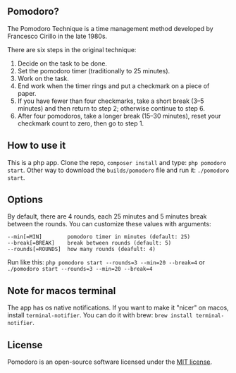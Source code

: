 ## Pomodoro?

The Pomodoro Technique is a time management method developed by Francesco Cirillo in the late 1980s.

There are six steps in the original technique:

1. Decide on the task to be done.
1. Set the pomodoro timer (traditionally to 25 minutes).
1. Work on the task.
1. End work when the timer rings and put a checkmark on a piece of paper.
1. If you have fewer than four checkmarks, take a short break (3–5 minutes) and then return to step 2; otherwise continue to step 6.
1. After four pomodoros, take a longer break (15–30 minutes), reset your checkmark count to zero, then go to step 1.

## How to use it

This is a php app. Clone the repo, `composer install` and type: `php pomodoro start`.
Other way to download the `builds/pomodoro` file and run it: `./pomodoro start`.

## Options

By default, there are 4 rounds, each 25 minutes and 5 minutes break between the rounds. You can customize these values with arguments:
```
--min[=MIN]        pomodoro timer in minutes (default: 25)
--break[=BREAK]    break between rounds (default: 5)
--rounds[=ROUNDS]  how many rounds (deafult: 4)
```

Run like this:
`php pomodoro start --rounds=3 --min=20 --break=4` or `./pomodoro start --rounds=3 --min=20 --break=4`

## Note for macos terminal

The app has os native notifications. If you want to make it "nicer" on macos, install `terminal-notifier`. You can do it with brew: `brew install terminal-notifier`.

## License

Pomodoro is an open-source software licensed under the [MIT license](https://github.com/flamisz/pomodoro/blob/master/LICENSE).
